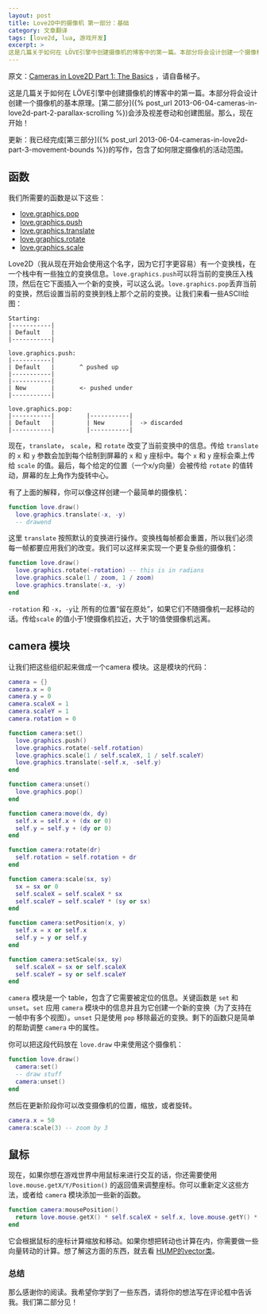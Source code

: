 ```yaml
---
layout: post
title: Love2D中的摄像机 第一部分：基础
category: 文章翻译
tags: [love2d, lua, 游戏开发]
excerpt: >
这是几篇关于如何在 LÖVE引擎中创建摄像机的博客中的第一篇。本部分将会设计创建一个摄像机的基本原理。第二部分会涉及视差卷动和创建图层...
---
```

原文：[Cameras in Love2D Part 1: The Basics](http://nova-fusion.com/2011/04/19/cameras-in-love2d-part-1-the-basics/) ，请自备梯子。

这是几篇关于如何在 LÖVE引擎中创建摄像机的博客中的第一篇。本部分将会设计创建一个摄像机的基本原理。[第二部分]({% post_url 2013-06-04-cameras-in-love2d-part-2-parallax-scrolling %})会涉及视差卷动和创建图层。那么，现在开始！

更新：我已经完成[第三部分]({% post_url 2013-06-04-cameras-in-love2d-part-3-movement-bounds %})的写作，包含了如何限定摄像机的活动范围。

## 函数

我们所需要的函数是以下这些：


* [love.graphics.pop](http://love2d.org/wiki/love.graphics.pop)
* [love.graphics.push](http://love2d.org/wiki/love.graphics.push)
* [love.graphics.translate](http://love2d.org/wiki/love.graphics.translate)
* [love.graphics.rotate](http://love2d.org/wiki/love.graphics.rotate)
* [love.graphics.scale](http://love2d.org/wiki/love.graphics.scale)

Love2D（我从现在开始会使用这个名字，因为它打字更容易）有一个变换栈，在一个栈中有一些独立的变换信息。`love.graphics.push`可以将当前的变换压入栈顶，然后在它下面插入一个新的变换，可以这么说。`love.graphics.pop`丢弃当前的变换，然后设置当前的变换到栈上那个之前的变换。让我们来看一些ASCII绘图：

```
Starting:
|-----------|
| Default   |
|-----------|

love.graphics.push:
|-----------|
| Default   |       ^ pushed up
|-----------|
|-----------|
| New       |       <- pushed under
|-----------|

love.graphics.pop:
|-----------|         |-----------|
| Default   |         | New       |  -> discarded
|-----------|         |-----------|
```

现在，`translate`， `scale`，和 `rotate` 改变了当前变换中的信息。传给 `translate` 的 `x` 和 `y` 参数会加到每个绘制到屏幕的 `x` 和 `y` 座标中。每个 `x` 和 `y` 座标会乘上传给 `scale` 的值。最后，每个给定的位置（一个x/y向量）会被传给 `rotate` 的值转动，屏幕的左上角作为旋转中心。

有了上面的解释，你可以像这样创建一个最简单的摄像机：

``` lua
function love.draw()
  love.graphics.translate(-x, -y)
  -- drawend
```

这里 `translate` 按照默认的变换进行操作。变换栈每帧都会重置，所以我们必须每一帧都要应用我们的改变。我们可以这样来实现一个更复杂些的摄像机：

``` lua
function love.draw()
  love.graphics.rotate(-rotation) -- this is in radians
  love.graphics.scale(1 / zoom, 1 / zoom)
  love.graphics.translate(-x, -y)
end
```

`-rotation` 和 `-x`，`-y`让 所有的位置“留在原处”，如果它们不随摄像机一起移动的话。传给`scale` 的值小于1使摄像机拉近，大于1的值使摄像机远离。

## camera 模块

让我们把这些组织起来做成一个camera 模块。这是模块的代码：

``` lua
camera = {}
camera.x = 0
camera.y = 0
camera.scaleX = 1
camera.scaleY = 1
camera.rotation = 0

function camera:set()
  love.graphics.push()
  love.graphics.rotate(-self.rotation)
  love.graphics.scale(1 / self.scaleX, 1 / self.scaleY)
  love.graphics.translate(-self.x, -self.y)
end

function camera:unset()
  love.graphics.pop()
end

function camera:move(dx, dy)
  self.x = self.x + (dx or 0)
  self.y = self.y + (dy or 0)
end

function camera:rotate(dr)
  self.rotation = self.rotation + dr
end

function camera:scale(sx, sy)
  sx = sx or 0
  self.scaleX = self.scaleX * sx
  self.scaleY = self.scaleY * (sy or sx)
end

function camera:setPosition(x, y)
  self.x = x or self.x
  self.y = y or self.y
end

function camera:setScale(sx, sy)
  self.scaleX = sx or self.scaleX
  self.scaleY = sy or self.scaleY
end
```

`camera` 模块是一个 table，包含了它需要被定位的信息。关键函数是 `set` 和 `unset`。`set` 应用 `camera` 模块中的信息并且为它创建一个新的变换（为了支持在一帧中有多个视图）。`unset` 只是使用 `pop` 移除最近的变换。剩下的函数只是简单的帮助调整 `camera` 中的属性。

你可以把这段代码放在 `love.draw` 中来使用这个摄像机：

``` lua
function love.draw()
  camera:set()
  -- draw stuff
  camera:unset()
end
```

然后在更新阶段你可以改变摄像机的位置，缩放，或者旋转。

``` lua
camera.x = 50
camera:scale(3) -- zoom by 3
```

## 鼠标

现在，如果你想在游戏世界中用鼠标来进行交互的话，你还需要使用 `love.mouse.getX/Y/Position()` 的返回值来调整座标。你可以重新定义这些方法，或者给 `camera` 模块添加一些新的函数。

``` lua
function camera:mousePosition()
  return love.mouse.getX() * self.scaleX + self.x, love.mouse.getY() * self.scaleY + self.y
end
```

它会根据鼠标的座标计算缩放和移动。如果你想把转动也计算在内，你需要做一些向量转动的计算。想了解这方面的东西，就去看 [HUMP的vector类](https://github.com/vrld/hump/blob/master/vector.lua#L127)。

### 总结

那么感谢你的阅读。我希望你学到了一些东西，请将你的想法写在评论框中告诉我。我们第二部分见！
